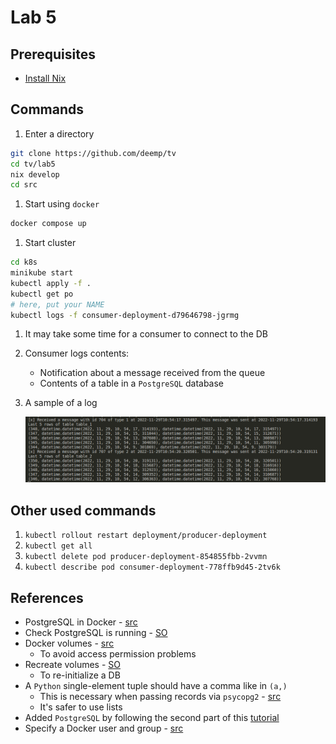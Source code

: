 # Lab 5

## Prerequisites

- [Install Nix](https://github.com/deemp/flakes/blob/main/README/NixPrerequisites.md#install-nix)

## Commands

1. Enter a directory

```sh
git clone https://github.com/deemp/tv
cd tv/lab5
nix develop
cd src
```

1. Start using `docker`

```sh
docker compose up
```

1. Start cluster

```sh
cd k8s
minikube start
kubectl apply -f .
kubectl get po
# here, put your NAME
kubectl logs -f consumer-deployment-d79646798-jgrmg
```

1. It may take some time for a consumer to connect to the DB

1. Consumer logs contents:
   - Notification about a message received from the queue
   - Contents of a table in a `PostgreSQL` database

1. A sample of a log

    ![log](README/log.png)

## Other used commands

1. `kubectl rollout restart deployment/producer-deployment`
1. `kubectl get all`
1. `kubectl delete pod producer-deployment-854855fbb-2vvmn`
1. `kubectl describe pod consumer-deployment-778ffb9d45-2tv6k`

## References

- PostgreSQL in Docker - [src](https://towardsdatascience.com/how-to-run-postgresql-and-pgadmin-using-docker-3a6a8ae918b5)
- Check PostgreSQL is running - [SO](https://stackoverflow.com/a/48648959)
- Docker volumes - [src](https://github.com/docker-library/rabbitmq/issues/530#issuecomment-1012985283)
  - To avoid access permission problems
- Recreate volumes - [SO](https://stackoverflow.com/a/67971684)
  - To re-initialize a DB
- A `Python` single-element tuple should have a comma like in `(a,)`
  - This is necessary when passing records via `psycopg2` - [src](https://www.psycopg.org/docs/usage.html#passing-parameters-to-sql-queries)
  - It's safer to use lists
- Added `PostgreSQL` by following the second part of this [tutorial](https://phoenixnap.com/kb/postgresql-kubernetes)
- Specify a Docker user and group - [src](https://dev.to/acro5piano/specifying-user-and-group-in-docker-i2e)
